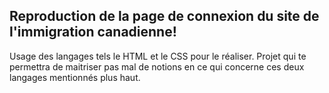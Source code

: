 ## Reproduction de la page de connexion du site de l'immigration canadienne!

Usage des langages tels le HTML et le CSS pour le réaliser.
Projet qui te permettra de maitriser pas mal de notions en ce qui concerne ces deux langages mentionnés plus haut.